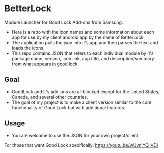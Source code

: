 # BetterLock

Module Launcher for Good Lock Add-ons from Samsung. 

* Here is a repo with the icon names and some information about each app for use by my client android app by the name of BetterLock.  
* The application pulls the json into it's app and then parses the text and loads the icons. 
* This repo contains JSON that refers to each individual module by it's package name, version, icon link, app title, and description/summary from what appears in good lock

## Goal

* GoodLock and it's add-ons are all blocked except for the United States, Canada, and several other countries. 
* The goal of my project is to make a client version similar to the core functionality of Good Lock but with additional features. 

## Usage

* You are welcome to use the JSON for your own project/client


For those that want Good Lock specifically: 
https://youtu.be/wUvnlYQ-VDI
